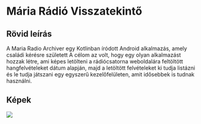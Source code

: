# Mária Rádió Visszatekintő

## Rövid leírás

A Maria Radio Archiver egy Kotlinban íródott Android alkalmazás, amely családi kérésre született
A célom az volt, hogy egy olyan alkalmazást hozzak létre, ami képes letölteni a rádiócsatorna weboldalára feltöltött hangfelvételeket dátum alapján,
majd a letöltött felvételeket ki tudja listázni és le tudja játszani egy egyszerű kezelőfelületen, amit idősebbek is tudnak használni.

## Képek

![](https://raw.githubusercontent.com/marton1114/android-maria-radio-archive-downloader-app/main/screenshots/application.gif)